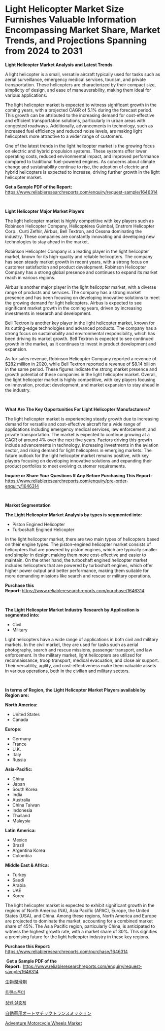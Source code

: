 <p><h1>Light Helicopter Market Size Furnishes Valuable Information Encompassing Market Share, Market Trends, and Projections Spanning from 2024 to 2031</h1></p><p><strong>Light Helicopter Market Analysis and Latest Trends</strong></p>
<p><p>A light helicopter is a small, versatile aircraft typically used for tasks such as aerial surveillance, emergency medical services, tourism, and private transportation. These helicopters are characterized by their compact size, simplicity of design, and ease of maneuverability, making them ideal for various applications.</p><p>The light helicopter market is expected to witness significant growth in the coming years, with a projected CAGR of 5.1% during the forecast period. This growth can be attributed to the increasing demand for cost-effective and efficient transportation solutions, particularly in urban areas with congested roadways. Additionally, advancements in technology, such as increased fuel efficiency and reduced noise levels, are making light helicopters more attractive to a wider range of customers.</p><p>One of the latest trends in the light helicopter market is the growing focus on electric and hybrid propulsion systems. These systems offer lower operating costs, reduced environmental impact, and improved performance compared to traditional fuel-powered engines. As concerns about climate change and sustainability continue to rise, the adoption of electric and hybrid helicopters is expected to increase, driving further growth in the light helicopter market.</p></p>
<p><strong>Get a Sample PDF of the Report:&nbsp;</strong> <a href="https://www.reliableresearchreports.com/enquiry/request-sample/1646314">https://www.reliableresearchreports.com/enquiry/request-sample/1646314</a></p>
<p>&nbsp;</p>
<p><strong>Light Helicopter Major Market Players</strong></p>
<p><p>The light helicopter market is highly competitive with key players such as Robinson Helicopter Company, Hélicoptères Guimbal, Enstrom Helicopter Corp., Curti Zefhir, Airbus, Bell Textron, and Cessna dominating the industry. These companies are constantly innovating and developing new technologies to stay ahead in the market.</p><p>Robinson Helicopter Company is a leading player in the light helicopter market, known for its high-quality and reliable helicopters. The company has seen steady market growth in recent years, with a strong focus on customer satisfaction and product development. Robinson Helicopter Company has a strong global presence and continues to expand its market reach in various regions.</p><p>Airbus is another major player in the light helicopter market, with a diverse range of products and services. The company has a strong market presence and has been focusing on developing innovative solutions to meet the growing demand for light helicopters. Airbus is expected to see significant market growth in the coming years, driven by increasing investments in research and development.</p><p>Bell Textron is another key player in the light helicopter market, known for its cutting-edge technologies and advanced products. The company has a strong focus on sustainability and environmental responsibility, which has been driving its market growth. Bell Textron is expected to see continued growth in the market, as it continues to invest in product development and expansion.</p><p>As for sales revenue, Robinson Helicopter Company reported a revenue of $282 million in 2020, while Bell Textron reported a revenue of $8.14 billion in the same period. These figures indicate the strong market presence and growth potential of these companies in the light helicopter market. Overall, the light helicopter market is highly competitive, with key players focusing on innovation, product development, and market expansion to stay ahead in the industry.</p></p>
<p>&nbsp;</p>
<p><strong>What Are The Key Opportunities For Light Helicopter Manufacturers?</strong></p>
<p><p>The light helicopter market is experiencing steady growth due to increasing demand for versatile and cost-effective aircraft for a wide range of applications including emergency medical services, law enforcement, and private transportation. The market is expected to continue growing at a CAGR of around 4% over the next five years. Factors driving this growth include advancements in technology, increasing investments in the aviation sector, and rising demand for light helicopters in emerging markets. The future outlook for the light helicopter market remains positive, with key players focusing on developing innovative solutions and expanding their product portfolios to meet evolving customer requirements.</p></p>
<p><strong>Inquire or Share Your Questions If Any Before Purchasing This Report:</strong> <a href="https://www.reliableresearchreports.com/enquiry/pre-order-enquiry/1646314">https://www.reliableresearchreports.com/enquiry/pre-order-enquiry/1646314</a></p>
<p>&nbsp;</p>
<p><strong>Market Segmentation</strong></p>
<p><strong>The Light Helicopter Market Analysis by types is segmented into:</strong></p>
<p><ul><li>Piston Engined Helicopter</li><li>Turboshaft Engined Helicopter</li></ul></p>
<p><p>In the light helicopter market, there are two main types of helicopters based on their engine types. The piston-engined helicopter market consists of helicopters that are powered by piston engines, which are typically smaller and simpler in design, making them more cost-effective and easier to maintain. On the other hand, the turboshaft engined helicopter market includes helicopters that are powered by turboshaft engines, which offer higher power output and better performance, making them suitable for more demanding missions like search and rescue or military operations.</p></p>
<p><strong>Purchase this Report:&nbsp;</strong><a href="https://www.reliableresearchreports.com/purchase/1646314">https://www.reliableresearchreports.com/purchase/1646314</a></p>
<p>&nbsp;</p>
<p><strong>The Light Helicopter Market Industry Research by Application is segmented into:</strong></p>
<p><ul><li>Civil</li><li>Military</li></ul></p>
<p><p>Light helicopters have a wide range of applications in both civil and military markets. In the civil market, they are used for tasks such as aerial photography, search and rescue missions, passenger transport, and law enforcement. In the military market, light helicopters are utilized for reconnaissance, troop transport, medical evacuation, and close air support. Their versatility, agility, and cost-effectiveness make them valuable assets in various operations, both in the civilian and military sectors.</p></p>
<p>&nbsp;</p>
<p><strong>In terms of Region, the Light Helicopter Market Players available by Region are:</strong></p>
<p>
    <p> <strong> North America: </strong>
        <ul>
            <li>United States</li>
            <li>Canada</li>
        </ul>
        </p> 
    <p> <strong> Europe: </strong>
        <ul>
            <li>Germany</li>
            <li>France</li>
            <li>U.K.</li>
            <li>Italy</li>
            <li>Russia</li>
        </ul>
        </p> 
    <p> <strong> Asia-Pacific: </strong>
        <ul>
            <li>China</li>
            <li>Japan</li>
            <li>South Korea</li>
            <li>India</li>
            <li>Australia</li>
            <li>China Taiwan</li>
            <li>Indonesia</li>
            <li>Thailand</li>
            <li>Malaysia</li>
        </ul>
        </p> 
    <p> <strong> Latin America: </strong>
        <ul>
            <li>Mexico</li>
            <li>Brazil</li>
            <li>Argentina Korea</li>
            <li>Colombia</li>
        </ul>
        </p> 
    <p> <strong> Middle East & Africa: </strong>
        <ul>
            <li>Turkey</li>
            <li>Saudi</li>
            <li>Arabia</li>
            <li>UAE</li>
            <li>Korea</li>
        </ul>
    </p>
    </p>
<p><p>The light helicopter market is expected to exhibit significant growth in the regions of North America (NA), Asia Pacific (APAC), Europe, the United States (USA), and China. Among these regions, North America and Europe are projected to dominate the market, accounting for a combined market share of 45%. The Asia Pacific region, particularly China, is anticipated to witness the highest growth rate, with a market share of 30%. This signifies a promising future for the light helicopter industry in these key regions.</p></p>
<p><strong>Purchase this Report: </strong><a href="https://www.reliableresearchreports.com/purchase/1646314">https://www.reliableresearchreports.com/purchase/1646314</a></p>
<p>&nbsp;<strong>Get a Sample PDF of the Report:&nbsp;&nbsp;</strong><a href="https://www.reliableresearchreports.com/enquiry/request-sample/1646314">https://www.reliableresearchreports.com/enquiry/request-sample/1646314</a></p>
<p><strong></strong></p>
<p><p><a href="https://medium.com/@klr1591/%E3%83%87%E3%82%B3%E3%83%BC%E3%83%87%E3%82%A3%E3%83%B3%E3%82%B0-%E3%83%90%E3%82%A4%E3%82%AA%E3%83%AB%E3%83%96%E3%83%AA%E3%82%B1%E3%83%BC%E3%82%B7%E3%83%A7%E3%83%B3%E3%83%84%E5%B8%82%E5%A0%B4%E6%8C%87%E6%A8%99-%E5%B8%82%E5%A0%B4%E3%82%B7%E3%82%A7%E3%82%A2-%E3%83%88%E3%83%AC%E3%83%B3%E3%83%89-%E6%88%90%E9%95%B7%E3%83%91%E3%82%BF%E3%83%BC%E3%83%B3-e0f8a9a0bae3">生物潤滑剤</a></p><p><a href="https://medium.com/@skyleitney456456/%ED%8A%B8%EB%9E%9C%EC%8A%A4%ED%8F%B0%EB%8D%94-%EC%8B%9C%EC%9E%A5-2031%EB%85%84%EA%B9%8C%EC%A7%80%EC%9D%98-%ED%8A%B8%EB%A0%8C%EB%93%9C-%EC%98%88%EC%B8%A1-%EB%B0%8F-%EA%B2%BD%EC%9F%81-%EB%B6%84%EC%84%9D-c29c5bd1bbaa">트랜스폰더</a></p><p><a href="https://medium.com/@ppekbp22499696/%EC%A0%95%EC%9B%90-%EB%86%8D%EC%95%BD-%EC%8B%9C%EC%9E%A5-%EB%B6%84%EC%84%9D%EA%B3%BC-2024%EB%85%84%EB%B6%80%ED%84%B0-2031%EB%85%84%EA%B9%8C%EC%A7%80-%EC%98%88%EC%83%81%EB%90%98%EB%8A%94-%EA%B7%9C%EB%AA%A8%EC%97%90-%EB%8C%80%ED%95%9C-%EC%98%88%EC%B8%A1-4e2a954b23e2">정원 살충제</a></p><p><a href="https://medium.com/@klr1591/%E8%87%AA%E5%8B%95%E8%BB%8A%E3%81%AE%E8%87%AA%E5%8B%95%E5%A4%89%E9%80%9F%E6%A9%9F%E5%B8%82%E5%A0%B4%E3%83%AC%E3%83%9D%E3%83%BC%E3%83%88%E3%81%AF-%E3%81%93%E3%81%AE%E5%B8%82%E5%A0%B4%E3%81%AE%E6%9C%80%E6%96%B0%E3%81%AE%E3%83%88%E3%83%AC%E3%83%B3%E3%83%89%E3%81%A8%E6%88%90%E9%95%B7%E6%A9%9F%E4%BC%9A%E3%82%92%E6%98%8E%E3%82%89%E3%81%8B%E3%81%AB%E3%81%97%E3%81%A6%E3%81%84%E3%81%BE%E3%81%99-2328952ce612">自動車用オートマチックトランスミッション</a></p><p><a href="https://github.com/lataunyatinikmelvin59ilbd0dv/Market-Research-Report-List-1/blob/main/adventure-motorcycle-wheels-market.md">Adventure Motorcycle Wheels Market</a></p></p>